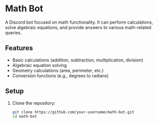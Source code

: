 # Math Bot

A Discord bot focused on math functionality. It can perform calculations, solve algebraic equations, and provide answers to various math-related queries.

## Features
- Basic calculations (addition, subtraction, multiplication, division)
- Algebraic equation solving
- Geometry calculations (area, perimeter, etc.)
- Conversion functions (e.g., degrees to radians)

## Setup

1. Clone the repository:

   ```bash
   git clone https://github.com/your-username/math-bot.git
   cd math-bot
